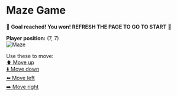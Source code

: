 # Maze Game  
🏁 **Goal reached! You won! REFRESH THE PAGE TO GO TO START** 🏁

**Player position:** (7, 7)  
![Maze](https://github-maze-game.vercel.app/images/pos_7_7.png?t=1760810499751)

Use these to move:  
[⬆️ Move up](https://github-maze-game.vercel.app/move/7_7_w)  
[⬇️ Move down](https://github-maze-game.vercel.app/move/7_7_s)  
[⬅️ Move left](https://github-maze-game.vercel.app/move/7_7_a)  
[➡️ Move right](https://github-maze-game.vercel.app/move/7_7_d)
